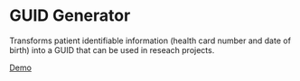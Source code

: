 # GUID Generator

Transforms patient identifiable information (health card number and date of birth) into a GUID that can be used in reseach projects.

[Demo](https://data-team-uhn.github.io/guid-generator-web/guids-generator.html)
